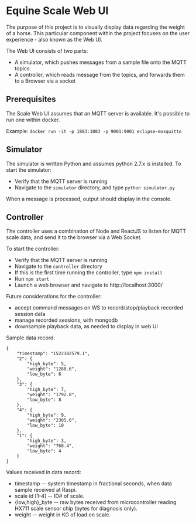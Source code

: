 
# Equine Scale Web UI

The purpose of this project is to visually display data regarding the weight of a horse.
This particular component within the project focuses on the user experience - also known as the Web UI.


The Web UI consists of two parts:
 * A simulator, which pushes messages from a sample file onto the MQTT topics
 * A controller, which reads message from the topics, and forwards them to a Browser via a socket

## Prerequisites

The Scale Web UI assumes that an MQTT server is available. It's possible to run one within docker.


Example:
`docker run -it -p 1883:1883 -p 9001:9001 eclipse-mosquitto`


## Simulator

The simulator is written Python and assumes python 2.7.x is installed. To start the simulator:

 * Verify that the MQTT server is running
 * Navigate to the `simulator` directory, and type `python simulator.py`

When a message is processed, output should display in the console.


## Controller
The controller uses a combination of Node and ReactJS to listen for MQTT scale data, and send it to the browser via a Web Socket.

To start the controller:
 * Verify that the MQTT server is running
 * Navigate to the `controller` directory
 * If this is the first time running the controller, type `npm install`
 * Run `npm start`
 * Launch a web browser and navigate to http://localhost:3000/


Future considerations for the controller:
 * accept command messages on WS to record/stop/playback recorded session data
 * manage recorded sessions, with mongodb
 * downsample playback data, as needed to display in web UI

Sample data record:

```
{
    "timestamp": "1522382579.1",
    "2": {
        "high_byte": 5,
        "weight": "1280.6",
        "low_byte": 6
    },
    "3": {
        "high_byte": 7,
        "weight": "1792.8",
        "low_byte": 8
    },
    "4": {
        "high_byte": 9,
        "weight": "2305.0",
        "low_byte": 10
    },
    "1": {
        "high_byte": 3,
        "weight": "768.4",
        "low_byte": 4
    }
}
```

Values received in data record:

 * timestamp -- system timestamp in fractional seconds, when data sample received at Raspi.
 * scale id [1-4] -- ID# of scale.
 * {low,high}_byte -- raw bytes received from microcontroller reading HX711 scale sensor chip (bytes for diagnosis only).
 * weight -- weight in KG of load on scale.



